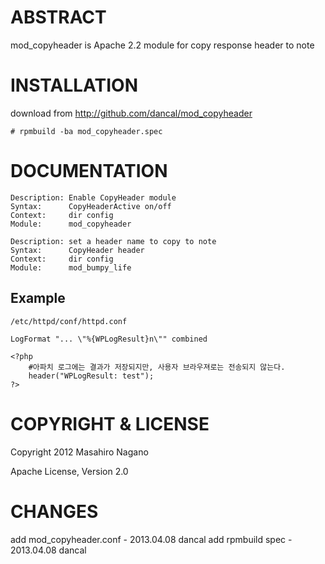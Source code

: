 ABSTRACT
================

mod_copyheader is Apache 2.2 module for copy response header to note

INSTALLATION
================

download from http://github.com/dancal/mod_copyheader

    # rpmbuild -ba mod_copyheader.spec 
	

DOCUMENTATION
================

    Description: Enable CopyHeader module
    Syntax:      CopyHeaderActive on/off
    Context:     dir config
    Module:      mod_copyheader

    Description: set a header name to copy to note
    Syntax:      CopyHeader header
    Context:     dir config
    Module:      mod_bumpy_life

Example
----------------
	/etc/httpd/conf/httpd.conf

	LogFormat "... \"%{WPLogResult}n\"" combined

	<?php
		#아파치 로그에는 결과가 저장되지만, 사용자 브라우져로는 전송되지 않는다.
		header("WPLogResult: test");
	?>

	
COPYRIGHT & LICENSE
================

Copyright 2012 Masahiro Nagano

Apache License, Version 2.0

CHANGES
================
add mod_copyheader.conf - 2013.04.08 dancal
add rpmbuild spec - 2013.04.08 dancal
